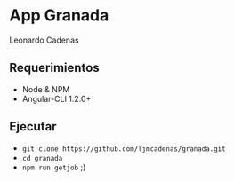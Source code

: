 # App Granada
Leonardo Cadenas

## Requerimientos

- Node & NPM
- Angular-CLI 1.2.0+

## Ejecutar

- `git clone https://github.com/ljmcadenas/granada.git`
- `cd granada`
- `npm run getjob` ;)